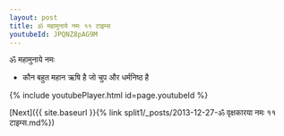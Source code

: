 ```yaml
---
layout: post
title: ॐ महामुनाये नमः ११ टाइम्स
youtubeId: JPQNZ8pAG9M
---
```

 
 
 ॐ महामुनाये नमः  
 
 -  कौन बहुत महान ऋषि है जो चुप और धर्मनिष्ठ है 
 
  
 
  
 
 
 
 
 
 


{% include youtubePlayer.html id=page.youtubeId %}
 
[Next]({{ site.baseurl }}{% link  split1/_posts/2013-12-27-ॐ वृक्षकारया नमः ११ टाइम्स.md%})
 
